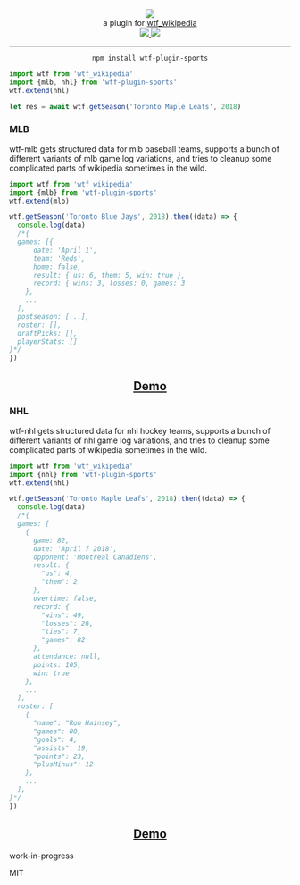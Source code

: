 <div align="center">
  <img src="https://cloud.githubusercontent.com/assets/399657/23590290/ede73772-01aa-11e7-8915-181ef21027bc.png" />

  <div>a plugin for <a href="https://github.com/spencermountain/wtf_wikipedia/">wtf_wikipedia</a></div>
  
  <!-- npm version -->
  <a href="https://npmjs.org/package/wtf-plugin-sports">
    <img src="https://img.shields.io/npm/v/wtf-plugin-sports.svg?style=flat-square" />
  </a>
  
  <!-- file size -->
  <a href="https://unpkg.com/wtf-plugin-sports/builds/wtf-plugin-sports.min.js">
    <img src="https://badge-size.herokuapp.com/spencermountain/wtf-plugin-html/master/builds/wtf-plugin-sports.min.js" />
  </a>
   <hr/>
</div>

<div align="center">
  <code>npm install wtf-plugin-sports</code>
</div>

```js
import wtf from 'wtf_wikipedia'
import {mlb, nhl} from 'wtf-plugin-sports'
wtf.extend(nhl)

let res = await wtf.getSeason('Toronto Maple Leafs', 2018)
```

### MLB

wtf-mlb gets structured data for mlb baseball teams, supports a bunch of different variants of mlb game log variations, and tries to cleanup some complicated parts of wikipedia sometimes in the wild.

```js
import wtf from 'wtf_wikipedia'
import {mlb} from 'wtf-plugin-sports'
wtf.extend(mlb)

wtf.getSeason('Toronto Blue Jays', 2018).then((data) => {
  console.log(data)
  /*{
  games: [{
      date: 'April 1',
      team: 'Reds',
      home: false,
      result: { us: 6, them: 5, win: true },
      record: { wins: 3, losses: 0, games: 3
    },
    ...
  ],
  postseason: [...],
  roster: [],
  draftPicks: [],
  playerStats: [] 
}*/
})
```

<div align="center">
  <h2><a href="https://observablehq.com/@spencermountain/wikipedia-baseball-table-parser">Demo</a></h2>
</div>

### NHL

wtf-nhl gets structured data for nhl hockey teams, supports a bunch of different variants of nhl game log variations, and tries to cleanup some complicated parts of wikipedia sometimes in the wild.

```js
import wtf from 'wtf_wikipedia'
import {nhl} from 'wtf-plugin-sports'
wtf.extend(nhl)

wtf.getSeason('Toronto Maple Leafs', 2018).then((data) => {
  console.log(data)
  /*{
  games: [
    { 
      game: 82,
      date: 'April 7 2018',
      opponent: 'Montreal Canadiens',
      result: {
        "us": 4,
        "them": 2
      },
      overtime: false,
      record: {
        "wins": 49,
        "losses": 26,
        "ties": 7,
        "games": 82
      },
      attendance: null,
      points: 105,
      win: true 
    },
    ...
  ],
  roster: [
    {
      "name": "Ron Hainsey",
      "games": 80,
      "goals": 4,
      "assists": 19,
      "points": 23,
      "plusMinus": 12
    },
    ...
  ],
}*/
})
```

<div align="center">
  <h2><a href="https://observablehq.com/@spencermountain/wtf-plugin-nhl">Demo</a></h2>
</div>


work-in-progress

MIT
